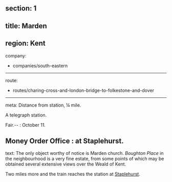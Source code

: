 section: 1
----
title: Marden
----
region: Kent
----
company:
- companies/south-eastern
----
route:
- routes/charing-cross-and-london-bridge-to-folkestone-and-dover
----
meta: Distance from station, ¼ mile.

A telegraph station.

Fair.--
: October 11.

Money Order Office
: at Staplehurst.
----
text: The only object worthy of notice is Marden church. *Boughton Place* in the neighbourhood is a very fine estate, from some points of which may be obtained several extensive views over the Weald of Kent.

Two miles more and the train reaches the station at [Staplehurst](/stations/staplehurst).